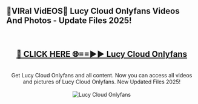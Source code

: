 <h2>🔴VIRal VidEOS🔴 Lucy Cloud Onlyfans Videos And Photos - Update Files 2025!</h2>
<br>
<div align="center">
<h2><a href="https://virallinks.top/odZfE0" rel="nofollow">🔴 CLICK HERE 🌐==►► Lucy Cloud Onlyfans</a></h2>
<br>
Get Lucy Cloud Onlyfans and all content. Now you can access all videos and pictures of Lucy Cloud Onlyfans. New Updated Files 2025!
<br>
<br>
<a href="https://virallinks.top/odZfE0" rel="nofollow" data-target="animated-image.originalLink"><img src="https://i.imgur.com/dJHk4Zq.gif)" alt="Lucy Cloud Onlyfans" style="max-width: 100%; display: inline-block;" data-target="animated-image.originalImage"></a>
</div>
<br>
